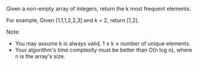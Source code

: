 Given a non-empty array of integers, return the k most frequent elements.

For example,
Given [1,1,1,2,2,3] and k = 2, return [1,2].

Note:
 - You may assume k is always valid, 1 ≤ k ≤ number of unique elements.
 - Your algorithm's time complexity must be better than O(n log n), where n is the array's size.
